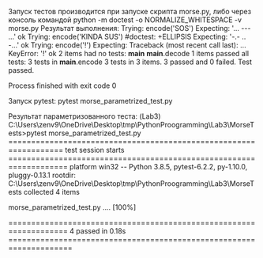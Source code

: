 Запуск тестов производится при запуске скрипта morse.py, либо через консоль командой python -m doctest -o NORMALIZE_WHITESPACE -v morse.py
Результат выполнения:
Trying:
    encode('SOS')
Expecting:
    '... --- ...'
ok
Trying:
    encode('KINDA SUS') #doctest: +ELLIPSIS
Expecting:
    '-.- .. -...'
ok
Trying:
    encode('!')
Expecting:
    Traceback (most recent call last):
        ...
    KeyError: '!'
ok
2 items had no tests:
    __main__
    __main__.decode
1 items passed all tests:
   3 tests in __main__.encode
3 tests in 3 items.
3 passed and 0 failed.
Test passed.

Process finished with exit code 0

Запуск pytest:
pytest morse_parametrized_test.py

Результат параметризованного теста:
(Lab3) C:\Users\zenv9\OneDrive\Desktop\tmp\PythonProogramming\Lab3\MorseTests>pytest morse_parametrized_test.py
================================================================== test session starts ===================================================================
platform win32 -- Python 3.8.5, pytest-6.2.2, py-1.10.0, pluggy-0.13.1
rootdir: C:\Users\zenv9\OneDrive\Desktop\tmp\PythonProogramming\Lab3\MorseTests
collected 4 items                                                                                                                                         

morse_parametrized_test.py ....                                                                                                                     [100%]

=================================================================== 4 passed in 0.18s ====================================================================
